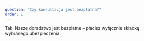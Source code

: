 ```yaml
---
question: "Czy konsultacja jest bezpłatna?"
order: 1
---
```


Tak. Nasze doradztwo jest bezpłatne – płacisz wyłącznie składkę wybranego ubezpieczenia.
